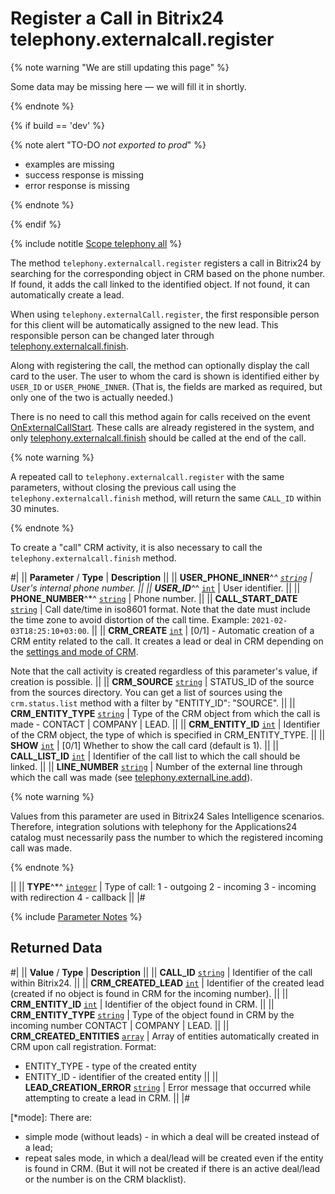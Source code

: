 # Register a Call in Bitrix24 telephony.externalcall.register

{% note warning "We are still updating this page" %}

Some data may be missing here — we will fill it in shortly.

{% endnote %}

{% if build == 'dev' %}

{% note alert "TO-DO _not exported to prod_" %}

- examples are missing
- success response is missing
- error response is missing

{% endnote %}

{% endif %}

{% include notitle [Scope telephony all](./_includes/scope-telephony-all.md) %}

The method `telephony.externalcall.register` registers a call in Bitrix24 by searching for the corresponding object in CRM based on the phone number. If found, it adds the call linked to the identified object. If not found, it can automatically create a lead.

When using `telephony.externalCall.register`, the first responsible person for this client will be automatically assigned to the new lead. This responsible person can be changed later through [telephony.externalcall.finish](telephony-external-call-finish.md).

Along with registering the call, the method can optionally display the call card to the user. The user to whom the card is shown is identified either by `USER_ID` or `USER_PHONE_INNER`. (That is, the fields are marked as required, but only one of the two is actually needed.)

There is no need to call this method again for calls received on the event [OnExternalCallStart](./events/on-external-call-start.md). These calls are already registered in the system, and only [telephony.externalcall.finish](telephony-external-call-finish.md) should be called at the end of the call.

{% note warning %}

A repeated call to `telephony.externalcall.register` with the same parameters, without closing the previous call using the `telephony.externalcall.finish` method, will return the same `CALL_ID` within 30 minutes.

{% endnote %}

To create a "call" CRM activity, it is also necessary to call the `telephony.externalcall.finish` method.

#|
|| **Parameter** / **Type** | **Description** ||
|| **USER_PHONE_INNER**^*^ 
[`string`](../data-types.md) | User's internal phone number. ||
|| **USER_ID**^*^ 
[`int`](../data-types.md) | User identifier. ||
|| **PHONE_NUMBER**^*^ 
[`string`](../data-types.md) | Phone number. ||
|| **CALL_START_DATE** 
[`string`](../data-types.md) | Call date/time in iso8601 format. Note that the date must include the time zone to avoid distortion of the call time. Example: `2021-02-03T18:25:10+03:00`. ||
|| **CRM_CREATE** 
[`int`](../data-types.md) | [0/1] - Automatic creation of a CRM entity related to the call. It creates a lead or deal in CRM depending on the [settings and mode of CRM](*mode).

 Note that the call activity is created regardless of this parameter's value, if creation is possible. ||
|| **CRM_SOURCE** 
[`string`](../data-types.md) | STATUS_ID of the source from the sources directory. You can get a list of sources using the `crm.status.list` method with a filter by "ENTITY_ID": "SOURCE". ||
|| **CRM_ENTITY_TYPE** 
[`string`](../data-types.md) | Type of the CRM object from which the call is made - CONTACT \| COMPANY \| LEAD. ||
|| **CRM_ENTITY_ID** 
[`int`](../data-types.md) | Identifier of the CRM object, the type of which is specified in CRM_ENTITY_TYPE. ||
|| **SHOW** 
[`int`](../data-types.md) | [0/1] Whether to show the call card (default is 1). ||
|| **CALL_LIST_ID** 
[`int`](../data-types.md) | Identifier of the call list to which the call should be linked. ||
|| **LINE_NUMBER** 
[`string`](../data-types.md) | Number of the external line through which the call was made (see [telephony.externalLine.add](telephony-external-line-add.md)).

{% note warning %}

Values from this parameter are used in Bitrix24 Sales Intelligence scenarios. Therefore, integration solutions with telephony for the Applications24 catalog must necessarily pass the number to which the registered incoming call was made. 

{% endnote %}

||
|| **TYPE**^*^ 
[`integer`](../data-types.md) | Type of call:
1 - outgoing
2 - incoming
3 - incoming with redirection
4 - callback ||
|#

{% include [Parameter Notes](../../_includes/required.md) %}

## Returned Data

#|
|| **Value** / **Type** | **Description** ||
|| **CALL_ID** 
[`string`](../data-types.md) | Identifier of the call within Bitrix24. ||
|| **CRM_CREATED_LEAD** 
[`int`](../data-types.md) | Identifier of the created lead (created if no object is found in CRM for the incoming number). ||
|| **CRM_ENTITY_ID** 
[`int`](../data-types.md) | Identifier of the object found in CRM. ||
|| **CRM_ENTITY_TYPE** 
[`string`](../data-types.md) | Type of the object found in CRM by the incoming number CONTACT \| COMPANY \| LEAD. ||
|| **CRM_CREATED_ENTITIES** 
[`array`](../data-types.md) | Array of entities automatically created in CRM upon call registration. Format:
- ENTITY_TYPE - type of the created entity
- ENTITY_ID - identifier of the created entity ||
|| **LEAD_CREATION_ERROR** 
[`string`](../data-types.md) | Error message that occurred while attempting to create a lead in CRM. ||
|#

[*mode]: There are:
- simple mode (without leads) - in which a deal will be created instead of a lead;
- repeat sales mode, in which a deal/lead will be created even if the entity is found in CRM. (But it will not be created if there is an active deal/lead or the number is on the CRM blacklist).